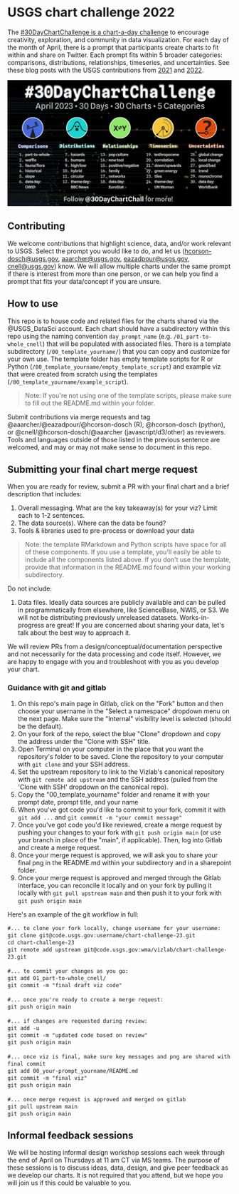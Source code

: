 # USGS chart challenge 2022
The [#30DayChartChallenge is a chart-a-day challenge](https://twitter.com/30DayChartChall) to encourage creativity, exploration, and community in data visualization. For each day of the month of April, there is a prompt that participants create charts to fit within and share on Twitter. Each prompt fits within 5 broader categories: comparisons, distributions, relationships, timeseries, and uncertainties. See these blog posts with the USGS contributions from [2021](https://waterdata.usgs.gov/blog/30daychartchallenge-2021/) and [2022](https://waterdata.usgs.gov/blog/chart-challenge-2022/).

![2023 30 day chart challenge prompts: part-to-whole, waffle, fauna/flora, historical, slope, data day: OWID, hazards, humans, high/low, hybrid, circular, theme day: BBC News, pop culture, new tool, positive/negative, family, networks, data day: EuroStat, anthropocene, correlation, down/upwards, green energy, tiles, theme day: UN Woman, global change, local change, good/bad, trend, monochrome, data day: WorldBank.](./image.png)

## Contributing
We welcome contributions that highlight science, data, and/or work relevant to USGS. Select the prompt you would like to do, and let us (hcorson-dosch@usgs.gov, aaarcher@usgs.gov, eazadpour@usgs.gov, cnell@usgs.gov) know. We will allow multiple charts under the same prompt if there is interest from more than one person, or we can help you find a prompt that fits your data/concept if you are unsure.

## How to use
This repo is to house code and related files for the charts shared via the @USGS_DataSci account. Each chart should have a subdirectory within this repo using the naming convention `day_prompt_name` (e.g. `/01_part-to-whole_cnell`) that will be populated with associated files. There is a template subdirectory (`/00_template_yourname/`) that you can copy and customize for your own use. The template folder has empty template scripts for R or Python (`/00_template_yourname/empty_template_script`) and example viz that were created from scratch using the templates (`/00_template_yourname/example_script`).

> Note: If you're not using one of the template scripts, please make sure to fill out the README.md within your folder. 

Submit contributions via merge requests and tag @aaarcher/@eazadpour/@hcorson-dosch (R), @hcorson-dosch (python), or @cnell/@hcorson-dosch/@aaarcher (javascript/d3/other) as reviewers. Tools and languages outside of those listed in the previous sentence are welcomed, and may or may not make sense to document in this repo.

## Submitting your final chart merge request

When you are ready for review, submit a PR with your final chart and a brief description that includes: 
1. Overall messaging. What are the key takeaway(s) for your viz? Limit each to 1-2 sentences.
2. The data source(s). Where can the data be found? 
3. Tools & libraries used to pre-process or download your data

> Note: the template RMarkdown and Python scripts have space for all of these components. If you use a template, you'll easily be able to include all the components listed above. If you don't use the template, provide that information in the README.md found within your working subdirectory.

Do not include: 
1. Data files. Ideally data sources are publicly available and can be pulled in programmatically from elsewhere, like ScienceBase, NWIS, or S3. We will not be distributing previously unreleased datasets. Works-in-progress are great! If you are concerned about sharing your data, let's talk about the best way to approach it. 

We will review PRs from a design/conceptual/documentation perspective and not necessarily for the data processing and code itself. However, we are happy to engage with you and troubleshoot with you as you develop your chart. 


### Guidance with git and gitlab

1. On this repo's main page in Gitlab, click on the "Fork" button and then choose your username in the "Select a namespace" dropdown menu on the next page. Make sure the "Internal" visibility level is selected (should be the default).
2. On your fork of the repo, select the blue "Clone" dropdown and copy the address under the "Clone with SSH" title. 
3. Open Terminal on your computer in the place that you want the repository's folder to be saved. Clone the repository to your computer with `git clone` and your SSH address.
4. Set the upstream repository to link to the Vizlab's canonical repository with `git remote add upstream` and the SSH address (pulled from the 'Clone with SSH' dropdown on the canonical repo).
5. Copy the "00_template_yourname" folder and rename it with your prompt date, prompt title, and your name
5. When you've got code you'd like to commit to your fork, commit it with `git add ...` and `git commmit -m "your commit message"`
6. Once you've got code you'd like reviewed, create a merge request by pushing your changes to your fork with `git push origin main` (or use your branch in place of the "main", if applicable). Then, log into Gitlab and create a merge request. 
7. Once your merge request is approved, we will ask you to share your final png in the README.md within your subdirectory and in a sharepoint folder.
7. Once your merge request is approved and merged through the Gitlab interface, you can reconcile it locally and on your fork by pulling it locally with `git pull upstream main` and then push it to your fork with `git push origin main`

Here's an example of the git workflow in full:

```
#... to clone your fork locally, change username for your username:
git clone git@code.usgs.gov:username/chart-challenge-23.git
cd chart-challenge-23
git remote add upstream git@code.usgs.gov:wma/vizlab/chart-challenge-23.git

#... to commit your changes as you go:
git add 01_part-to-whole_cnell/
git commit -m "final draft viz code"

#... once you're ready to create a merge request:
git push origin main

#... if changes are requested during review:
git add -u 
git commit -m "updated code based on review"
git push origin main

#... once viz is final, make sure key messages and png are shared with final commit
git add 00_your-prompt_yourname/README.md
git commit -m "final viz"
git push origin main

#... once merge request is approved and merged on gitlab
git pull upstream main
git push origin main
```

## Informal feedback sessions
We will be hosting informal design workshop sessions each week through the end of April on Thursdays at 11 am CT via MS teams. The purpose of these sessions is to discuss ideas, data, design, and give peer feedback as we develop our charts. It is not required that you attend, but we hope you will join us if this could be valuable to you.


